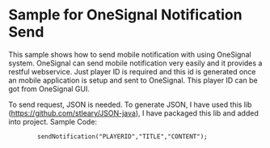 # Sample for OneSignal Notification Send
This sample shows how to send mobile notification with using OneSignal system.
OneSignal can send mobile notification very easily and it provides a restful webservice. Just player ID is required and this id is generated once an mobile application is setup and sent to OneSignal. This player ID can be got from OneSignal GUI.

To send request, JSON is needed. To generate JSON, I have used this lib (https://github.com/stleary/JSON-java), I have packaged this lib and added into project.
Sample Code:

```
		sendNotification("PLAYERID","TITLE","CONTENT");
```
